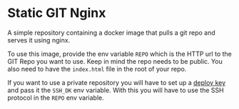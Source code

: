 # Static GIT Nginx
A simple repository containing a docker image that pulls a git repo and serves it using nginx.

To use this image, provide the env variable `REPO` which is the HTTP url to the GIT Repo you want to use. Keep in mind the repo needs to be public.
You also need to have the `index.html` file in the root of your repo.

If you want to use a private repository you will have to set up a [deploy key](https://docs.github.com/en/developers/overview/managing-deploy-keys) and pass it the `SSH_DK` env variable. With this you will have to use the SSH protocol in the `REPO` env variable.
